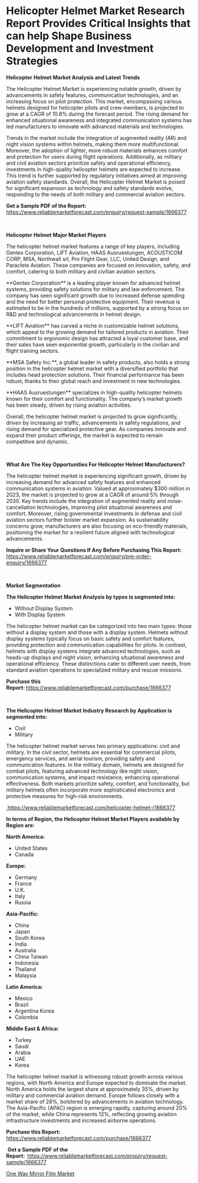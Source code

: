 <p><h1>Helicopter Helmet Market Research Report Provides Critical Insights that can help Shape Business Development and Investment Strategies</h1></p><p><strong>Helicopter Helmet Market Analysis and Latest Trends</strong></p>
<p><p>The Helicopter Helmet Market is experiencing notable growth, driven by advancements in safety features, communication technologies, and an increasing focus on pilot protection. This market, encompassing various helmets designed for helicopter pilots and crew members, is projected to grow at a CAGR of 10.8% during the forecast period. The rising demand for enhanced situational awareness and integrated communication systems has led manufacturers to innovate with advanced materials and technologies.</p><p>Trends in the market include the integration of augmented reality (AR) and night vision systems within helmets, making them more multifunctional. Moreover, the adoption of lighter, more robust materials enhances comfort and protection for users during flight operations. Additionally, as military and civil aviation sectors prioritize safety and operational efficiency, investments in high-quality helicopter helmets are expected to increase. This trend is further supported by regulatory initiatives aimed at improving aviation safety standards. Overall, the Helicopter Helmet Market is poised for significant expansion as technology and safety standards evolve, responding to the needs of both military and commercial aviation sectors.</p></p>
<p><strong>Get a Sample PDF of the Report:&nbsp;</strong> <a href="https://www.reliablemarketforecast.com/enquiry/request-sample/1666377?utm_campaign=1134&utm_medium=2&utm_source=Github&utm_content=ia&utm_term=09022025&utm_id=helicopter-helmet">https://www.reliablemarketforecast.com/enquiry/request-sample/1666377</a></p>
<p>&nbsp;</p>
<p><strong>Helicopter Helmet Major Market Players</strong></p>
<p><p>The helicopter helmet market features a range of key players, including Gentex Corporation, LIFT Aviation, HAAS Ausruestungen, ACOUSTICOM CORP, MSA, Northwall srl, Pro Flight Gear, LLC, United Design, and Paraclete Aviation. These companies are focused on innovation, safety, and comfort, catering to both military and civilian aviation sectors.</p><p>**Gentex Corporation** is a leading player known for advanced helmet systems, providing safety solutions for military and law enforcement. The company has seen significant growth due to increased defense spending and the need for better personal protective equipment. Their revenue is estimated to be in the hundreds of millions, supported by a strong focus on R&D and technological advancements in helmet design.</p><p>**LIFT Aviation** has carved a niche in customizable helmet solutions, which appeal to the growing demand for tailored products in aviation. Their commitment to ergonomic design has attracted a loyal customer base, and their sales have seen exponential growth, particularly in the civilian and flight training sectors.</p><p>**MSA Safety Inc.**, a global leader in safety products, also holds a strong position in the helicopter helmet market with a diversified portfolio that includes head protection solutions. Their financial performance has been robust, thanks to their global reach and investment in new technologies.</p><p>**HAAS Ausruestungen** specializes in high-quality helicopter helmets known for their comfort and functionality. The company’s market growth has been steady, driven by rising aviation activities.</p><p>Overall, the helicopter helmet market is projected to grow significantly, driven by increasing air traffic, advancements in safety regulations, and rising demand for specialized protective gear. As companies innovate and expand their product offerings, the market is expected to remain competitive and dynamic.</p></p>
<p>&nbsp;</p>
<p><strong>What Are The Key Opportunities For Helicopter Helmet Manufacturers?</strong></p>
<p><p>The helicopter helmet market is experiencing significant growth, driven by increasing demand for advanced safety features and enhanced communication systems in aviation. Valued at approximately $300 million in 2023, the market is projected to grow at a CAGR of around 5% through 2030. Key trends include the integration of augmented reality and noise-cancellation technologies, improving pilot situational awareness and comfort. Moreover, rising governmental investments in defense and civil aviation sectors further bolster market expansion. As sustainability concerns grow, manufacturers are also focusing on eco-friendly materials, positioning the market for a resilient future aligned with technological advancements.</p></p>
<p><strong>Inquire or Share Your Questions If Any Before Purchasing This Report:</strong> <a href="https://www.reliablemarketforecast.com/enquiry/pre-order-enquiry/1666377?utm_campaign=1134&utm_medium=2&utm_source=Github&utm_content=ia&utm_term=09022025&utm_id=helicopter-helmet">https://www.reliablemarketforecast.com/enquiry/pre-order-enquiry/1666377</a></p>
<p>&nbsp;</p>
<p><strong>Market Segmentation</strong></p>
<p><strong>The Helicopter Helmet Market Analysis by types is segmented into:</strong></p>
<p><ul><li>Without Display System</li><li>With Display System</li></ul></p>
<p><p>The helicopter helmet market can be categorized into two main types: those without a display system and those with a display system. Helmets without display systems typically focus on basic safety and comfort features, providing protection and communication capabilities for pilots. In contrast, helmets with display systems integrate advanced technologies, such as heads-up displays and night vision, enhancing situational awareness and operational efficiency. These distinctions cater to different user needs, from standard aviation operations to specialized military and rescue missions.</p></p>
<p><strong>Purchase this Report:&nbsp;</strong><a href="https://www.reliablemarketforecast.com/purchase/1666377?utm_campaign=1134&utm_medium=2&utm_source=Github&utm_content=ia&utm_term=09022025&utm_id=helicopter-helmet">https://www.reliablemarketforecast.com/purchase/1666377</a></p>
<p>&nbsp;</p>
<p><strong>The Helicopter Helmet Market Industry Research by Application is segmented into:</strong></p>
<p><ul><li>Civil</li><li>Military</li></ul></p>
<p><p>The helicopter helmet market serves two primary applications: civil and military. In the civil sector, helmets are essential for commercial pilots, emergency services, and aerial tourism, providing safety and communication features. In the military domain, helmets are designed for combat pilots, featuring advanced technology like night vision, communication systems, and impact resistance, enhancing operational effectiveness. Both markets prioritize safety, comfort, and functionality, but military helmets often incorporate more sophisticated electronics and protective measures for high-risk environments.</p></p>
<p><a href="https://www.reliablemarketforecast.com/helicopter-helmet-r1666377?utm_campaign=1134&utm_medium=2&utm_source=Github&utm_content=ia&utm_term=09022025&utm_id=helicopter-helmet">&nbsp;https://www.reliablemarketforecast.com/helicopter-helmet-r1666377</a></p>
<p><strong>In terms of Region, the Helicopter Helmet Market Players available by Region are:</strong></p>
<p>
    <p> <strong> North America: </strong>
        <ul>
            <li>United States</li>
            <li>Canada</li>
        </ul>
        </p> 
    <p> <strong> Europe: </strong>
        <ul>
            <li>Germany</li>
            <li>France</li>
            <li>U.K.</li>
            <li>Italy</li>
            <li>Russia</li>
        </ul>
        </p> 
    <p> <strong> Asia-Pacific: </strong>
        <ul>
            <li>China</li>
            <li>Japan</li>
            <li>South Korea</li>
            <li>India</li>
            <li>Australia</li>
            <li>China Taiwan</li>
            <li>Indonesia</li>
            <li>Thailand</li>
            <li>Malaysia</li>
        </ul>
        </p> 
    <p> <strong> Latin America: </strong>
        <ul>
            <li>Mexico</li>
            <li>Brazil</li>
            <li>Argentina Korea</li>
            <li>Colombia</li>
        </ul>
        </p> 
    <p> <strong> Middle East & Africa: </strong>
        <ul>
            <li>Turkey</li>
            <li>Saudi</li>
            <li>Arabia</li>
            <li>UAE</li>
            <li>Korea</li>
        </ul>
    </p>
    </p>
<p><p>The helicopter helmet market is witnessing robust growth across various regions, with North America and Europe expected to dominate the market. North America holds the largest share at approximately 35%, driven by military and commercial aviation demand. Europe follows closely with a market share of 28%, bolstered by advancements in aviation technology. The Asia-Pacific (APAC) region is emerging rapidly, capturing around 20% of the market, while China represents 12%, reflecting growing aviation infrastructure investments and increased airborne operations.</p></p>
<p><strong>Purchase this Report: </strong><a href="https://www.reliablemarketforecast.com/purchase/1666377?utm_campaign=1134&utm_medium=2&utm_source=Github&utm_content=ia&utm_term=09022025&utm_id=helicopter-helmet">https://www.reliablemarketforecast.com/purchase/1666377</a></p>
<p>&nbsp;<strong>Get a Sample PDF of the Report:&nbsp;&nbsp;</strong><a href="https://www.reliablemarketforecast.com/enquiry/request-sample/1666377?utm_campaign=1134&utm_medium=2&utm_source=Github&utm_content=ia&utm_term=09022025&utm_id=helicopter-helmet">https://www.reliablemarketforecast.com/enquiry/request-sample/1666377</a></p>
<p><strong></strong></p>
<p><p><a href="https://github.com/BryceTownsendr/Market-Research-Report-List-7/blob/main/one-way-mirror-film-market.md?utm_campaign=1134&utm_medium=2&utm_source=Github&utm_content=ia&utm_term=09022025&utm_id=helicopter-helmet">One Way Mirror Film Market</a></p></p>